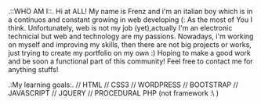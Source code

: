 .::WHO AM I::.
Hi at ALL!
My name is Frenz and i'm an italian boy which is in a continuos and constant growing in web developing (:
As the most of You I think.
Unfortunately, web is not my job (yet),actually I'm an electronic technicial but web and technology are my passions.
Nowadays, i'm working on myself and improving my skills, then there are not big projects or works, just trying to create my 
portfolio on my own :)
Hoping to make a good work and be soon a functional part of this community!
Feel free to contact me for anything stuffs!

.:My learning goals:.
// HTML
// CSS3
// WORDPRESS
// BOOTSTRAP
// JAVASCRIPT 
// JQUERY
// PROCEDURAL PHP (not framework :\ )



